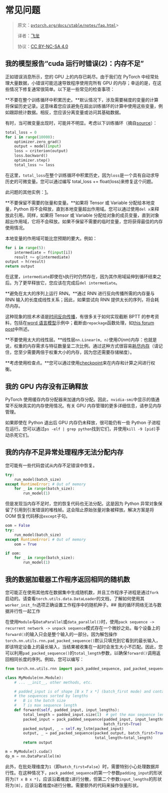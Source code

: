 # 常见问题

> 原文：[`pytorch.org/docs/stable/notes/faq.html`](https://pytorch.org/docs/stable/notes/faq.html)> 
>
> 译者：[飞龙](https://github.com/wizardforcel)
>
> 协议：[CC BY-NC-SA 4.0](http://creativecommons.org/licenses/by-nc-sa/4.0/)


## 我的模型报告“cuda 运行时错误(2)：内存不足”[](#my-model-reports-cuda-runtime-error-2-out-of-memory "跳转到此标题的永久链接")

正如错误消息所示，您的 GPU 上的内存已耗尽。由于我们在 PyTorch 中经常处理大量数据，小错误可能迅速导致程序使用完所有 GPU 的内存；幸运的是，在这些情况下修复通常很简单。以下是一些常见的检查事项：

**不要在整个训练循环中积累历史。**默认情况下，涉及需要梯度的变量的计算将保留历史记录。这意味着您应该避免在超出训练循环的计算中使用这些变量，例如跟踪统计数据。相反，您应该分离变量或访问其基础数据。

有时，当可微变量出现时，可能并不明显。考虑以下训练循环（摘自[source](https://discuss.pytorch.org/t/high-memory-usage-while-training/162)）：

```py
total_loss = 0
for i in range(10000):
    optimizer.zero_grad()
    output = model(input)
    loss = criterion(output)
    loss.backward()
    optimizer.step()
    total_loss += loss 
```

在这里，`total_loss`在整个训练循环中积累历史，因为`loss`是一个具有自动求导历史的可微变量。您可以通过编写 total_loss += float(loss)来修复这个问题。

此问题的其他实例：[1](https://discuss.pytorch.org/t/resolved-gpu-out-of-memory-error-with-batch-size-1/3719)。

**不要保留不需要的张量和变量。**如果将 Tensor 或 Variable 分配给本地变量，Python 将不会释放，直到本地变量超出作用域。您可以通过使用`del x`来释放此引用。同样，如果将 Tensor 或 Variable 分配给对象的成员变量，直到对象超出作用域，它将不会释放。如果不保留不需要的临时变量，您将获得最佳的内存使用情况。

本地变量的作用域可能比您预期的要大。例如：

```py
for i in range(5):
    intermediate = f(input[i])
    result += g(intermediate)
output = h(result)
return output 
```

在这里，`intermediate`即使在`h`执行时仍然存在，因为其作用域延伸到循环结束之后。为了更早释放它，您应该在完成后`del intermediate`。

**避免在太大的序列上运行 RNN。**通过 RNN 进行反向传播所需的内存量与 RNN 输入的长度成线性关系；因此，如果尝试向 RNN 提供太长的序列，将会耗尽内存。

这种现象的技术术语是[时间反向传播](https://en.wikipedia.org/wiki/Backpropagation_through_time)，有很多关于如何实现截断 BPTT 的参考资料，包括在[word 语言模型](https://github.com/pytorch/examples/tree/master/word_language_model)示例中；截断由`repackage`函数处理，如[this forum post](https://discuss.pytorch.org/t/help-clarifying-repackage-hidden-in-word-language-model/226)中所述。

**不要使用太大的线性层。**线性层`nn.Linear(m, n)`使用$O(nm)$内存：也就是说，权重的内存需求与特征数量呈二次比例。通过这种方式很容易[耗尽内存](https://github.com/pytorch/pytorch/issues/958)（请记住，您至少需要两倍于权重大小的内存，因为您还需要存储梯度）。

**考虑使用检查点。**您可以通过使用[checkpoint](https://pytorch.org/docs/stable/checkpoint.html)来在内存和计算之间进行权衡。

## 我的 GPU 内存没有正确释放[](#my-gpu-memory-isn-t-freed-properly "跳转到此标题的永久链接")

PyTorch 使用缓存内存分配器来加速内存分配。因此，`nvidia-smi`中显示的值通常不反映真实的内存使用情况。有关 GPU 内存管理的更多详细信息，请参见内存管理。

如果即使在 Python 退出后 GPU 内存仍未释放，很可能仍有一些 Python 子进程在运行。您可以通过`ps -elf | grep python`找到它们，并使用`kill -9 [pid]`手动杀死它们。

## 我的内存不足异常处理程序无法分配内存[](#my-out-of-memory-exception-handler-can-t-allocate-memory "跳转到此标题")

您可能有一些代码尝试从内存不足错误中恢复。

```py
try:
    run_model(batch_size)
except RuntimeError: # Out of memory
    for _ in range(batch_size):
        run_model(1) 
```

但是发现当内存不足时，您的恢复代码也无法分配。这是因为 Python 异常对象保留了引用到引发错误的堆栈帧。这会阻止原始张量对象被释放。解决方案是将 OOM 恢复代码移出`except`子句。

```py
oom = False
try:
    run_model(batch_size)
except RuntimeError: # Out of memory
    oom = True

if oom:
    for _ in range(batch_size):
        run_model(1) 
```

## 我的数据加载器工作程序返回相同的随机数[](#my-data-loader-workers-return-identical-random-numbers "跳转到此标题")

您可能正在使用其他库在数据集中生成随机数，并且工作程序子进程是通过`fork`启动的。请查看`torch.utils.data.DataLoader`的文档，了解如何使用其`worker_init_fn`选项正确设置工作程序中的随机种子。## 我的循环网络无法与数据并行性一起工作[](#my-recurrent-network-doesn-t-work-with-data-parallelism "跳转到此标题")

在使用`Module`与`DataParallel`或`data_parallel()`时，使用`pack sequence -> recurrent network -> unpack sequence`模式存在一个微妙之处。每个设备上的`forward()`的输入只会是整个输入的一部分。因为解包操作`torch.nn.utils.rnn.pad_packed_sequence()`默认只填充到它看到的最长输入，即该特定设备上的最长输入，当结果被收集在一起时会发生大小不匹配。因此，您可以利用`pad_packed_sequence()`的`total_length`参数，以确保`forward()`调用返回相同长度的序列。例如，您可以编写：

```py
from torch.nn.utils.rnn import pack_padded_sequence, pad_packed_sequence

class MyModule(nn.Module):
    # ... __init__, other methods, etc.

    # padded_input is of shape [B x T x *] (batch_first mode) and contains
    # the sequences sorted by lengths
    #   B is the batch size
    #   T is max sequence length
    def forward(self, padded_input, input_lengths):
        total_length = padded_input.size(1)  # get the max sequence length
        packed_input = pack_padded_sequence(padded_input, input_lengths,
                                            batch_first=True)
        packed_output, _ = self.my_lstm(packed_input)
        output, _ = pad_packed_sequence(packed_output, batch_first=True,
                                        total_length=total_length)
        return output

m = MyModule().cuda()
dp_m = nn.DataParallel(m) 
```

此外，在批处理维度为`1`（即`batch_first=False`）时，需要特别小心处理数据并行性。在这种情况下，`pack_padded_sequence`的第一个参数`padding_input`的形状将为`[T x B x *]`，应该沿着维度`1`进行分散，但第二个参数`input_lengths`的形状将为`[B]`，应该沿着维度`0`进行分散。需要额外的代码来操作张量形状。
